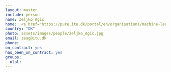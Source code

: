 ```yaml
---
layout: master
include: person
name: Zeljko Agic
home:  <a href="https://pure.itu.dk/portal/en/organisations/machine-learning(5f657c5d-532f-41df-b1e5-891f50d7062b).html">ITU</a>
country: "DK"
photo: assets/images/people/Zeljko_Agic.jpg
email: zeag@itu.dk
phone:
on_contract: yes
has_been_on_contract: yes
groups:
  nlpl:
---
```

